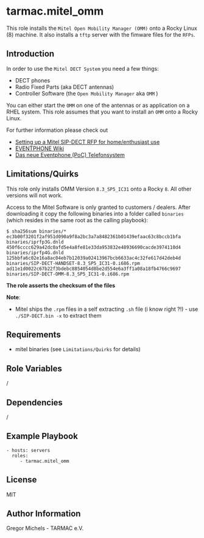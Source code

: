 tarmac.mitel_omm
=========

This role installs the `Mitel Open Mobility Manager (OMM)` onto a Rocky Linux (8) machine.
It also installs a `tftp` server with the fimware files for the `RFPs`.


Introduction
------------

In order to use the `Mitel DECT System` you need a few things:

* DECT phones
* Radio Fixed Parts (aka DECT antennas)
* Controller Software (the `Open Mobility Manager` aka `OMM` )

You can either start the `OMM` on one of the antennas or as application on a RHEL system.
This role assumes that you want to install an `OMM` onto a Rocky Linux.

For further information please check out

* [Setting up a Mitel SIP-DECT RFP for home/enthusiast use](https://howto.dect.network/)
* [EVENTPHONE Wiki](https://eventphone.de/doku/)
* [Das neue Eventphone (PoC) Telefonsystem](https://media.ccc.de/v/eh19-179-das-neue-eventphone-poc-telefonsystem)

Limitations/Quirks
------------------

This role only installs OMM Version `8.3_SP5_IC31` onto a Rocky `8`.
All other versions will not work.

Access to the Mitel Software is only granted to customers / dealers.
After downloading it copy the following binaries into a folder called `binaries` (which resides in the same root as the calling playbook):
```
$ sha256sum binaries/*
ec3b00f3201f2af951d090a9f8a2bc3a7a8482361b01439efaac63c8bccb1bfa  binaries/iprfp3G.dnld
450f6cccc629a42dc0afd5e4a8fe81e33da953832e48936690cacde3974110d4  binaries/iprfp4G.dnld
125bbfa6c02e16a8ac04eb7b12039a02413967bcb6633ac4c32fe617d42deb4d  binaries/SIP-DECT-HANDSET-8.3_SP5_IC31-0.i686.rpm
ad11e1d0022c67b22f3bdebc8854054d8be2d554e6a3ff1a08a18fb4766c9697  binaries/SIP-DECT-OMM-8.3_SP5_IC31-0.i686.rpm
```

**The role asserts the checksum of the files**

**Note**:
* Mitel ships the `.rpm` files in a self extracting `.sh` file (i know right ?!) - use `./SIP-DECT.bin -x` to extract them

Requirements
------------

* mitel binaries (see `Limitations/Quirks` for details)

Role Variables
--------------

/

Dependencies
------------

/

Example Playbook
----------------

    - hosts: servers
      roles:
         - tarmac.mitel_omm

License
-------

MIT

Author Information
------------------

Gregor Michels - TARMAC e.V.
